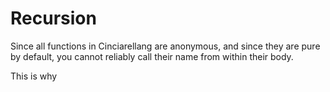 # Recursion

Since all functions in Cinciarellang are anonymous, and since they are pure by default, you cannot reliably call their name from within their body.

This is why 